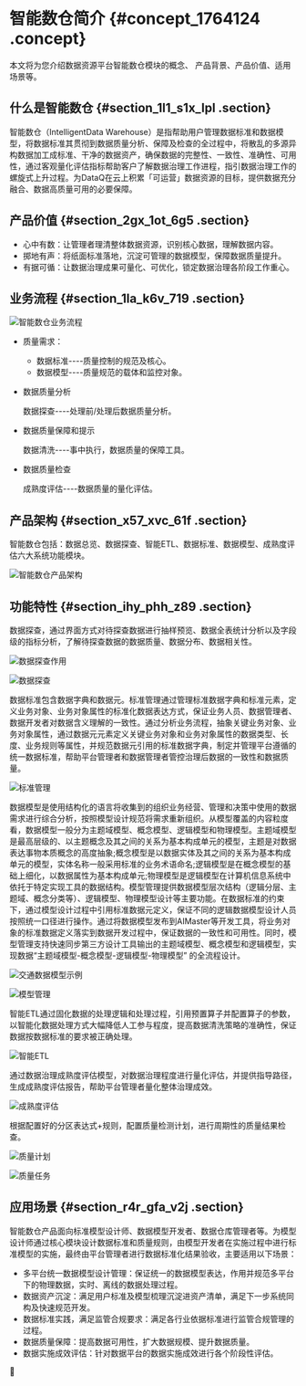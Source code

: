 # 智能数仓简介 {#concept_1764124 .concept}

本文将为您介绍数据资源平台智能数仓模块的概念、 产品背景、产品价值、适用场景等。

## 什么是智能数仓 {#section_1l1_s1x_lpl .section}

智能数仓（IntelligentData Warehouse）是指帮助用户管理数据标准和数据模型，将数据标准其贯彻到数据质量分析、保障及检查的全过程中，将散乱的多源异构数据加工成标准、干净的数据资产，确保数据的完整性、一致性、准确性、可用性，通过客观量化评估指标帮助客户了解数据治理工作进程，指引数据治理工作的螺旋式上升过程。为DataQ在云上积累「可运营」数据资源的目标，提供数据充分融合、数据高质量可用的必要保障。

## 产品价值 {#section_2gx_1ot_6g5 .section}

-   心中有数：让管理者理清整体数据资源，识别核心数据，理解数据内容。
-   掷地有声：将纸面标准落地，沉淀可管理的数据模型，保障数据质量提升。
-   有据可循：让数据治理成果可量化、可优化，锁定数据治理各阶段工作重心。

## 业务流程 {#section_1la_k6v_719 .section}

![智能数仓业务流程](http://static-aliyun-doc.oss-cn-hangzhou.aliyuncs.com/assets/img/1397198/156809677656188_zh-CN.png)

-   质量需求：
    -   数据标准----质量控制的规范及核心。
    -   数据模型----质量规范的载体和监控对象。
-   数据质量分析

    数据探查----处理前/处理后数据质量分析。

-   数据质量保障和提示

    数据清洗----事中执行，数据质量的保障工具。

-   数据质量检查

    成熟度评估----数据质量的量化评估。


## 产品架构 {#section_x57_xvc_61f .section}

智能数仓包括：数据总览、数据探查、智能ETL、数据标准、数据模型、成熟度评估六大系统功能模块。

![智能数仓产品架构](http://static-aliyun-doc.oss-cn-hangzhou.aliyuncs.com/assets/img/1397198/156809677656189_zh-CN.png)

## 功能特性 {#section_ihy_phh_z89 .section}

数据探查，通过界面方式对待探查数据进行抽样预览、数据全表统计分析以及字段级的指标分析，了解待探查数据的数据质量、数据分布、数据相关性。

![数据探查作用](http://static-aliyun-doc.oss-cn-hangzhou.aliyuncs.com/assets/img/1397198/156809677656190_zh-CN.png)

![数据探查](http://static-aliyun-doc.oss-cn-hangzhou.aliyuncs.com/assets/img/1397198/156809677656192_zh-CN.png)

数据标准包含数据字典和数据元。标准管理通过管理标准数据字典和标准元素，定义业务对象、业务对象属性的标准化数据表达方式，保证业务人员、数据管理者、数据开发者对数据含义理解的一致性。通过分析业务流程，抽象关键业务对象、业务对象属性，通过数据元元素定义关键业务对象和业务对象属性的数据类型、长度、业务规则等属性，并规范数据元引用的标准数据字典，制定并管理平台遵循的统一数据标准，帮助平台管理者和数据管理者管控治理后数据的一致性和数据质量。

![标准管理](http://static-aliyun-doc.oss-cn-hangzhou.aliyuncs.com/assets/img/1397198/156809677656193_zh-CN.png)

数据模型是使用结构化的语言将收集到的组织业务经营、管理和决策中使用的数据需求进行综合分析，按照模型设计规范将需求重新组织。从模型覆盖的内容粒度看，数据模型一般分为主题域模型、概念模型、逻辑模型和物理模型。主题域模型是最高层级的、以主题概念及其之间的关系为基本构成单元的模型，主题是对数据表达事物本质概念的高度抽象;概念模型是以数据实体及其之间的关系为基本构成单元的模型，实体名称一般采用标准的业务术语命名;逻辑模型是在概念模型的基础上细化，以数据属性为基本构成单元;物理模型是逻辑模型在计算机信息系统中依托于特定实现工具的数据结构。模型管理提供数据模型层次结构（逻辑分层、主题域、概念分类等）、逻辑模型、物理模型设计等主要功能。在数据标准的约束下，通过模型设计过程中引用标准数据元定义，保证不同的逻辑数据模型设计人员按照统一口径进行操作。通过将数据模型发布到AIMaster等开发工具，将业务对象的标准数据定义落实到数据开发过程中，保证数据的一致性和可用性。同时，模型管理支持快速同步第三方设计工具输出的主题域模型、概念模型和逻辑模型，实现数据“主题域模型-概念模型-逻辑模型-物理模型” 的全流程设计。

![交通数据模型示例](http://static-aliyun-doc.oss-cn-hangzhou.aliyuncs.com/assets/img/1397198/156809677656194_zh-CN.png)

![模型管理](http://static-aliyun-doc.oss-cn-hangzhou.aliyuncs.com/assets/img/1397198/156809677656195_zh-CN.png)

智能ETL通过固化数据的处理逻辑和处理过程，引用预置算子并配置算子的参数，以智能化数据处理方式大幅降低人工参与程度，提高数据清洗策略的准确性，保证数据按数据标准的要求被正确处理。

![智能ETL](http://static-aliyun-doc.oss-cn-hangzhou.aliyuncs.com/assets/img/1397198/156809677656196_zh-CN.png)

通过数据治理成熟度评估模型，对数据治理程度进行量化评估，并提供指导路径，生成成熟度评估报告，帮助平台管理者量化整体治理成效。

![成熟度评估](http://static-aliyun-doc.oss-cn-hangzhou.aliyuncs.com/assets/img/1397198/156809677656198_zh-CN.png)

根据配置好的分区表达式+规则，配置质量检测计划，进行周期性的质量结果检查。

![质量计划](http://static-aliyun-doc.oss-cn-hangzhou.aliyuncs.com/assets/img/1397198/156809677756199_zh-CN.png)

![质量任务](http://static-aliyun-doc.oss-cn-hangzhou.aliyuncs.com/assets/img/1397198/156809677756200_zh-CN.png)

## 应用场景 {#section_r4r_gfa_v2j .section}

智能数仓产品面向标准模型设计师、数据模型开发者、数据仓库管理者等。为模型设计师通过核心模块设计数据标准和质量规则，由模型开发者在实施过程中进行标准模型的实施，最终由平台管理者进行数据标准化结果验收，主要适用以下场景：

-   多平台统一数据模型设计管理：保证统一的数据模型表达，作用并规范多平台下的物理数据，实时、离线的数据处理过程。
-   数据资产沉淀：满足用户标准及模型梳理沉淀进资产清单，满足下一步系统同构及快速规范开发。
-   数据标准实践，满足监管合规要求：满足各行业依据标准进行监管合规管理的过程。
-   数据质量保障：提高数据可用性，扩大数据规模、提升数据质量。
-   数据实施成效评估：针对数据平台的数据实施成效进行各个阶段性评估。



